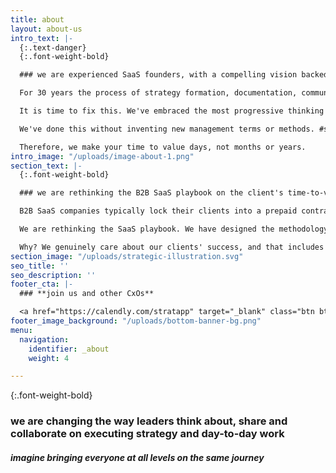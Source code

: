 ```yaml
---
title: about
layout: about-us
intro_text: |-
  {:.text-danger}
  {:.font-weight-bold}

  ### we are experienced SaaS founders, with a compelling vision backed by investors who are market leaders

  For 30 years the process of strategy formation, documentation, communication and execution has been fundamentally flawed. The age old paradigms of static documents and top down control are holding all of us all back.  It is a global problem, affecting most organizations regardless of size, sector, culture or geography.

  It is time to fix this. We've embraced the most progressive thinking in work and social collaboration of the last 10 years, and applied those to create a seamless org-wide experience for executing both strategy and day-to-day work.

  We've done this without inventing new management terms or methods. #stratapp is designed around what executives, managers and team leaders already know.

  Therefore, we make your time to value days, not months or years.
intro_image: "/uploads/image-about-1.png"
section_text: |-
  {:.font-weight-bold}

  ### we are rethinking the B2B SaaS playbook on the client's time-to-value

  B2B SaaS companies typically lock their clients into a prepaid contract, then leave the client to figure out the implementation by themselves; putting forward a list of 'preferred partners' offering different advice, methodologies, resources and pricing.

  We are rethinking the SaaS playbook. We have designed the methodology for our partners AND we have prescribed reasonable cost budgets for each and every step.

  Why? We genuinely care about our clients' success, and that includes removing the stress, hassle and unforseen costs of implementation.
section_image: "/uploads/strategic-illustration.svg"
seo_title: ''
seo_description: ''
footer_cta: |-
  ### **join us and other CxOs**

  <a href="https://calendly.com/stratapp" target="_blank" class="btn btn-danger rounded-pill">book an event</a>
footer_image_background: "/uploads/bottom-banner-bg.png"
menu:
  navigation:
    identifier: _about
    weight: 4

---
```

{:.font-weight-bold}

### we are changing the way leaders think about, share and collaborate on executing strategy and day-to-day work

##### imagine bringing everyone at all levels on the same journey